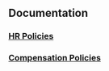 

## Documentation

### [HR Policies](hr/policies)
### [Compensation Policies](compensation/policies)
